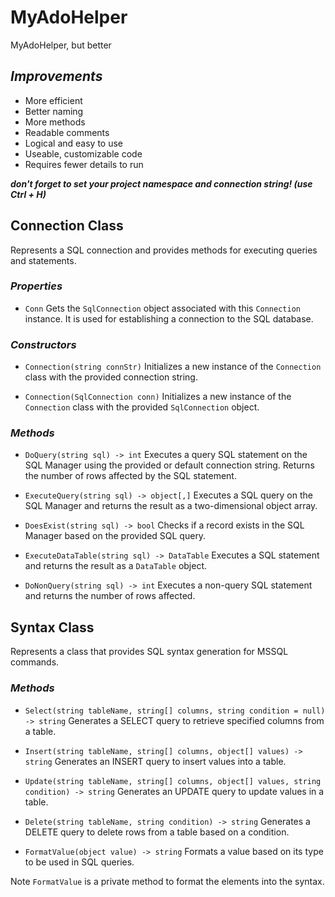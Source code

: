 # MyAdoHelper

MyAdoHelper, but better

## _Improvements_

- More efficient
- Better naming
- More methods
- Readable comments
- Logical and easy to use
- Useable, customizable code
- Requires fewer details to run

_**don't forget to set your project namespace and connection string! (use Ctrl + H)**_

## Connection Class

Represents a SQL connection and provides methods for executing queries and statements.

### _Properties_

- `Conn`
Gets the `SqlConnection` object associated with this `Connection` instance. It is used for establishing a connection to the SQL database.

### _Constructors_

- `Connection(string connStr)`
Initializes a new instance of the `Connection` class with the provided connection string.

- `Connection(SqlConnection conn)`
Initializes a new instance of the `Connection` class with the provided `SqlConnection` object.

### _Methods_

- `DoQuery(string sql) -> int`
Executes a query SQL statement on the SQL Manager using the provided or default connection string. Returns the number of rows affected by the SQL statement.

- `ExecuteQuery(string sql) -> object[,]`
Executes a SQL query on the SQL Manager and returns the result as a two-dimensional object array.

- `DoesExist(string sql) -> bool`
Checks if a record exists in the SQL Manager based on the provided SQL query.

- `ExecuteDataTable(string sql) -> DataTable`
Executes a SQL statement and returns the result as a `DataTable` object.

- `DoNonQuery(string sql) -> int`
Executes a non-query SQL statement and returns the number of rows affected.

## Syntax Class

Represents a class that provides SQL syntax generation for MSSQL commands.

### _Methods_

- `Select(string tableName, string[] columns, string condition = null) -> string`
Generates a SELECT query to retrieve specified columns from a table.

- `Insert(string tableName, string[] columns, object[] values) -> string`
Generates an INSERT query to insert values into a table.

- `Update(string tableName, string[] columns, object[] values, string condition) -> string`
Generates an UPDATE query to update values in a table.

- `Delete(string tableName, string condition) -> string`
Generates a DELETE query to delete rows from a table based on a condition.

- `FormatValue(object value) -> string`
Formats a value based on its type to be used in SQL queries.

Note
`FormatValue` is a private method to format the elements into the syntax.
